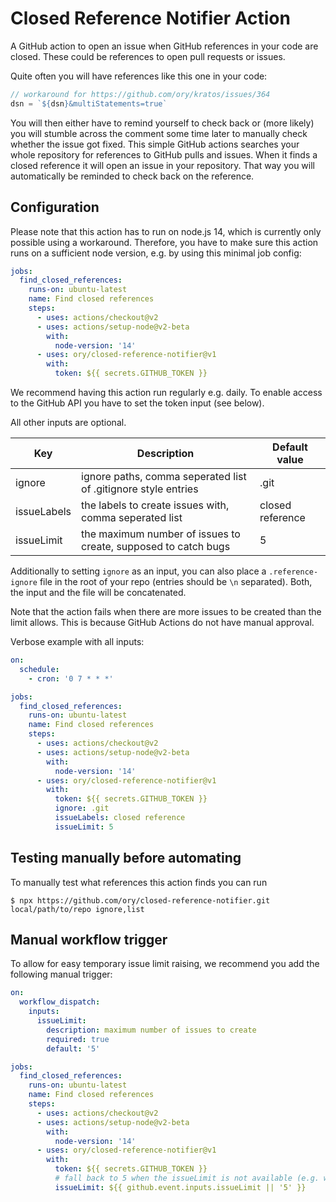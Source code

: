 # Closed Reference Notifier Action

A GitHub action to open an issue when GitHub references in your code are closed.
These could be references to open pull requests or issues.

Quite often you will have references like this one in your code:

```js
// workaround for https://github.com/ory/kratos/issues/364
dsn = `${dsn}&multiStatements=true`
```

You will then either have to remind yourself to check back or (more likely) you
will stumble across the comment some time later to manually check whether the
issue got fixed. This simple GitHub actions searches your whole repository for
references to GitHub pulls and issues. When it finds a closed reference it will
open an issue in your repository. That way you will automatically be reminded to
check back on the reference.

## Configuration

Please note that this action has to run on node.js 14, which is currently only
possible using a workaround. Therefore, you have to make sure this action runs
on a sufficient node version, e.g. by using this minimal job config:

```yaml
jobs:
  find_closed_references:
    runs-on: ubuntu-latest
    name: Find closed references
    steps:
      - uses: actions/checkout@v2
      - uses: actions/setup-node@v2-beta
        with:
          node-version: '14'
      - uses: ory/closed-reference-notifier@v1
        with:
          token: ${{ secrets.GITHUB_TOKEN }}
```

We recommend having this action run regularly e.g. daily. To enable access to
the GitHub API you have to set the token input (see below).

All other inputs are optional.

| Key         | Description                                                    | Default value    |
| ----------- | -------------------------------------------------------------- | ---------------- |
| ignore      | ignore paths, comma seperated list of .gitignore style entries | .git             |
| issueLabels | the labels to create issues with, comma seperated list         | closed reference |
| issueLimit  | the maximum number of issues to create, supposed to catch bugs | 5                |

Additionally to setting `ignore` as an input, you can also place a
`.reference-ignore` file in the root of your repo (entries should be `\n`
separated). Both, the input and the file will be concatenated.

Note that the action fails when there are more issues to be created than the
limit allows. This is because GitHub Actions do not have manual approval.

Verbose example with all inputs:

```yaml
on:
  schedule:
    - cron: '0 7 * * *'

jobs:
  find_closed_references:
    runs-on: ubuntu-latest
    name: Find closed references
    steps:
      - uses: actions/checkout@v2
      - uses: actions/setup-node@v2-beta
        with:
          node-version: '14'
      - uses: ory/closed-reference-notifier@v1
        with:
          token: ${{ secrets.GITHUB_TOKEN }}
          ignore: .git
          issueLabels: closed reference
          issueLimit: 5
```

## Testing manually before automating

To manually test what references this action finds you can run

<!-- update when published to npm https://github.com/ory/closed-reference-notifier/issues/13 -->

```
$ npx https://github.com/ory/closed-reference-notifier.git local/path/to/repo ignore,list
```

## Manual workflow trigger

To allow for easy temporary issue limit raising, we recommend you add the
following manual trigger:

```yaml
on:
  workflow_dispatch:
    inputs:
      issueLimit:
        description: maximum number of issues to create
        required: true
        default: '5'

jobs:
  find_closed_references:
    runs-on: ubuntu-latest
    name: Find closed references
    steps:
      - uses: actions/checkout@v2
      - uses: actions/setup-node@v2-beta
        with:
          node-version: '14'
      - uses: ory/closed-reference-notifier@v1
        with:
          token: ${{ secrets.GITHUB_TOKEN }}
          # fall back to 5 when the issueLimit is not available (e.g. with a scheduled event)
          issueLimit: ${{ github.event.inputs.issueLimit || '5' }}
```
